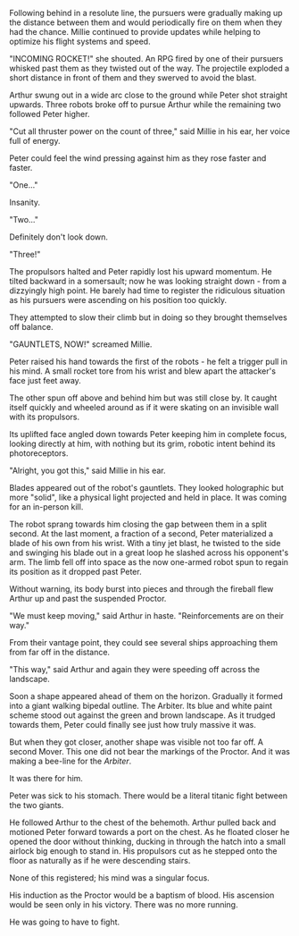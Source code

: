 Following behind in a resolute line, the pursuers were gradually making up the distance between them and would periodically fire on them when they had the chance. Millie continued to provide updates while helping to optimize his flight systems and speed.

"INCOMING ROCKET!" she shouted. An RPG fired by one of their pursuers whisked past them as they twisted out of the way. The projectile exploded a short distance in front of them and they swerved to avoid the blast.

Arthur swung out in a wide arc close to the ground while Peter shot straight upwards. Three robots broke off to pursue Arthur while the remaining two followed Peter higher.

"Cut all thruster power on the count of three," said Millie in his ear, her voice full of energy.

Peter could feel the wind pressing against him as they rose faster and faster.

"One..."

Insanity.

"Two..."

Definitely don't look down.

"Three!"

The propulsors halted and Peter rapidly lost his upward momentum. He tilted backward in a somersault; now he was looking straight down - from a dizzyingly high point. He barely had time to register the ridiculous situation as his pursuers were ascending on his position too quickly.

They attempted to slow their climb but in doing so they brought themselves off balance.

"GAUNTLETS, NOW!" screamed Millie.

Peter raised his hand towards the first of the robots - he felt a trigger pull in his mind. A small rocket tore from his wrist and blew apart the attacker's face just feet away.

The other spun off above and behind him but was still close by. It caught itself quickly and wheeled around as if it were skating on an invisible wall with its propulsors.

Its uplifted face angled down towards Peter keeping him in complete focus, looking directly at him, with nothing but its grim, robotic intent behind its photoreceptors.

"Alright, you got this," said Millie in his ear.

Blades appeared out of the robot's gauntlets. They looked holographic but more "solid", like a physical light projected and held in place. It was coming for an in-person kill.

The robot sprang towards him closing the gap between them in a split second. At the last moment, a fraction of a second, Peter materialized a blade of his own from his wrist. With a tiny jet blast, he twisted to the side and swinging his blade out in a great loop he slashed across his opponent's arm. The limb fell off into space as the now one-armed robot spun to regain its position as it dropped past Peter.

Without warning, its body burst into pieces and through the fireball flew Arthur up and past the suspended Proctor.

"We must keep moving," said Arthur in haste. "Reinforcements are on their way."

From their vantage point, they could see several ships approaching them from far off in the distance.

"This way," said Arthur and again they were speeding off across the landscape.

Soon a shape appeared ahead of them on the horizon. Gradually it formed into a giant walking bipedal outline. The Arbiter. Its blue and white paint scheme stood out against the green and brown landscape. As it trudged towards them, Peter could finally see just how truly massive it was.

But when they got closer, another shape was visible not too far off. A second Mover. This one did not bear the markings of the Proctor. And it was making a bee-line for the _Arbiter_.

It was there for him.

Peter was sick to his stomach. There would be a literal titanic fight between the two giants.

He followed Arthur to the chest of the behemoth. Arthur pulled back and motioned Peter forward towards a port on the chest. As he floated closer he opened the door without thinking, ducking in through the hatch into a small airlock big enough to stand in. His propulsors cut as he stepped onto the floor as naturally as if he were descending stairs.

None of this registered; his mind was a singular focus.

His induction as the Proctor would be a baptism of blood. His ascension would be seen only in his victory. There was no more running.

He was going to have to fight.
